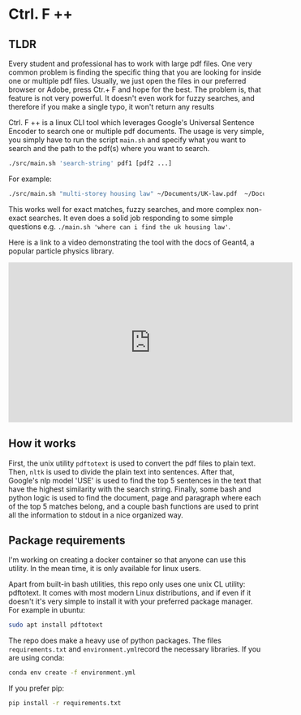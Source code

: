 # Ctrl. F ++
## TLDR
Every student and professional has to work with large pdf files.
One very common problem is finding the specific thing that you are looking for inside
one or multiple pdf files.
Usually, we just open the files in our preferred browser or Adobe, 
press Ctr.+ F and hope for the best.
The problem is, that feature is not very powerful. 
It doesn't even work for fuzzy searches, and therefore if you make a single typo,
it won't return any results

Ctrl. F ++ is a linux CLI tool which leverages Google's Universal Sentence Encoder to
search one or multiple pdf documents. The usage is very simple, you simply have to run the script
`main.sh` and specify what you want to search and the path to the pdf(s) where you want to search.
```bash
./src/main.sh 'search-string' pdf1 [pdf2 ...]
```
For example:
```bash
./src/main.sh "multi-storey housing law" ~/Documents/UK-law.pdf  ~/Documents/England-law.pdf
```
This works well for exact matches, fuzzy searches, and more complex non-exact searches.
It even does a solid job responding to some simple questions 
e.g. `./main.sh 'where can i find the uk housing law'`.

Here is a link to a video demonstrating the tool with the docs of Geant4,
a popular particle physics library.
<iframe width="560" height="315" src="https://youtu.be/5nPKYmoNlvM" frameborder="0" allow="accelerometer; autoplay; encrypted-media; gyroscope; picture-in-picture" allowfullscreen></iframe>


## How it works
First, the unix utility `pdftotext` is used to convert the pdf files to plain text.
Then, `nltk` is used to divide the plain text into sentences. 
After that, Google's nlp model 'USE' is used to find the top 5 sentences in the text
that have the highest similarity with the search string.
Finally, some bash and python logic is used to find the document, page and paragraph
where each of the top 5 matches belong, and a couple bash functions are used to print
all the information to stdout in a nice organized way.


## Package requirements 
I'm working on creating a docker container so that anyone can use this utility. 
In the mean time, it is only available for linux users.

Apart from built-in bash utilities, this repo only uses one unix CL utility: pdftotext.
It comes with most modern Linux distributions, and if even if it doesn't it's very simple 
to install it with your preferred package manager. For example in ubuntu:
```bash
sudo apt install pdftotext 
```

The repo does make a heavy use of python packages. 
The files `requirements.txt` and `environment.yml`record the necessary libraries.
If you are using conda:
```bash
conda env create -f environment.yml
```
If you prefer pip:
```bash
pip install -r requirements.txt
```



